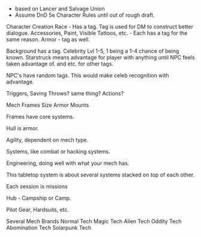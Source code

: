 
- based on Lancer and Salvage Union
- Assume DnD 5e Character Rules until out of rough draft.

Character Creation
Race - Has a tag. Tag is used for DM to construct better dialogue.
Accessories, Paint, Visible Tattoos, etc. - Each has a tag for the same reason.
Armor - tag as well. 

Background has a tag. Celebrity Lvl 1-5, 1 being a 1-4 chance of being known. Starstruck means advantage for player with anything until NPC feels taken advantage of. and etc. for other tags.

NPC's have random tags.  This would make celeb recognition with advantage.

Triggers, Saving Throws? same thing? Actions?


Mech
Frames
Size
Armor
Mounts


Frames have core systems.

Hull is armor.

Agility, dependent on mech type.

Systems, like combat or hacking systems.

Engineering, doing well with what your mech has.

This tabletop system is about several systems stacked on top of each other.

Each session is missions

Hub - Campship or Camp.

Pilot Gear, Hardsuits, etc.

Several Mech Brands
Normal Tech
Magic Tech
Alien Tech
Oddity Tech
Abomination Tech
Solarpunk Tech

